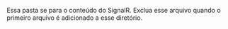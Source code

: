 Essa pasta se para o conteúdo do SignalR. Exclua esse arquivo quando o primeiro arquivo é adicionado a esse diretório.